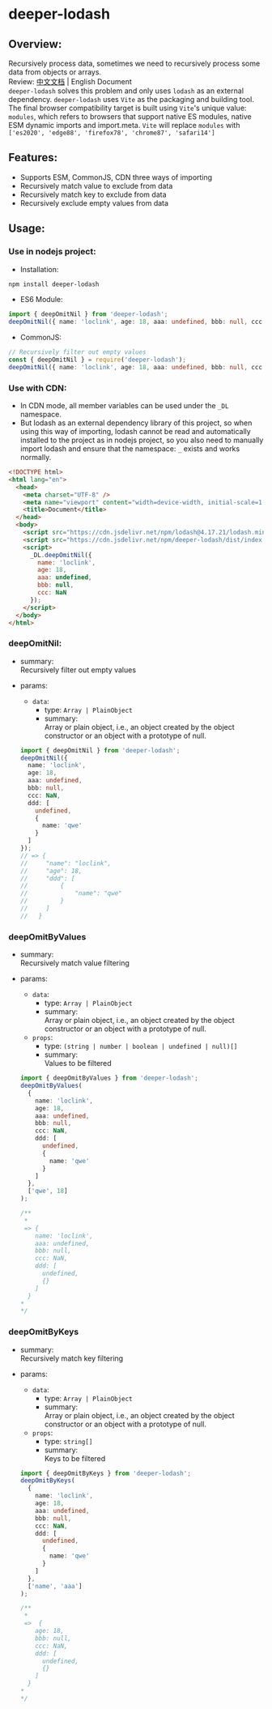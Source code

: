 # deeper-lodash

## Overview:

Recursively process data, sometimes we need to recursively process some data from objects or arrays.  
Review: [中文文档](/readme/README.zh.md) | English Document  
`deeper-lodash` solves this problem and only uses `lodash` as an external dependency.
`deeper-lodash` uses `Vite` as the packaging and building tool. The final browser compatibility target is built using `Vite`'s unique value: `modules`, which refers to browsers that support native ES modules, native ESM dynamic imports and import.meta. `Vite` will replace `modules` with `['es2020', 'edge88', 'firefox78', 'chrome87', 'safari14']`

## Features:

- Supports ESM, CommonJS, CDN three ways of importing
- Recursively match value to exclude from data
- Recursively match key to exclude from data
- Recursively exclude empty values from data

## Usage:

### Use in nodejs project:

- Installation:

```sh
npm install deeper-lodash
```

- ES6 Module:

```ts
import { deepOmitNil } from 'deeper-lodash';
deepOmitNil({ name: 'loclink', age: 18, aaa: undefined, bbb: null, ccc: NaN });
```

- CommonJS:

```ts
// Recursively filter out empty values
const { deepOmitNil } = require('deeper-lodash');
deepOmitNil({ name: 'loclink', age: 18, aaa: undefined, bbb: null, ccc: NaN });
```

### Use with CDN:

- In CDN mode, all member variables can be used under the `_DL` namespace.
- But lodash as an external dependency library of this project, so when using this way of importing, lodash cannot be read and automatically installed to the project as in nodejs project, so you also need to manually import lodash and ensure that the namespace: `_` exists and works normally.

```html
<!DOCTYPE html>
<html lang="en">
  <head>
    <meta charset="UTF-8" />
    <meta name="viewport" content="width=device-width, initial-scale=1.0" />
    <title>Document</title>
  </head>
  <body>
    <script src="https://cdn.jsdelivr.net/npm/lodash@4.17.21/lodash.min.js"></script>
    <script src="https://cdn.jsdelivr.net/npm/deeper-lodash/dist/index.min.js"></script>
    <script>
      _DL.deepOmitNil({
        name: 'loclink',
        age: 18,
        aaa: undefined,
        bbb: null,
        ccc: NaN
      });
    </script>
  </body>
</html>
```

### deepOmitNil:

- summary:  
  Recursively filter out empty values
- params:

  - `data`:
    - type: `Array | PlainObject`
    - summary:  
      Array or plain object, i.e., an object created by the object constructor or an object with a prototype of null.

  ```ts
  import { deepOmitNil } from 'deeper-lodash';
  deepOmitNil({
    name: 'loclink',
    age: 18,
    aaa: undefined,
    bbb: null,
    ccc: NaN,
    ddd: [
      undefined,
      {
        name: 'qwe'
      }
    ]
  });
  // => {
  //     "name": "loclink",
  //     "age": 18,
  //     "ddd": [
  //         {
  //             "name": "qwe"
  //         }
  //     ]
  //   }
  ```

### deepOmitByValues

- summary:  
  Recursively match value filtering
- params:

  - `data`:
    - type: `Array | PlainObject`
    - summary:  
      Array or plain object, i.e., an object created by the object constructor or an object with a prototype of null.
  - `props`:
    - type: `(string | number | boolean | undefined | null)[]`
    - summary:  
      Values to be filtered

  ```ts
  import { deepOmitByValues } from 'deeper-lodash';
  deepOmitByValues(
    {
      name: 'loclink',
      age: 18,
      aaa: undefined,
      bbb: null,
      ccc: NaN,
      ddd: [
        undefined,
        {
          name: 'qwe'
        }
      ]
    },
    ['qwe', 18]
  );

  /**
   *
   => {
      name: 'loclink',
      aaa: undefined,
      bbb: null,
      ccc: NaN,
      ddd: [
        undefined,
        {}
      ]
    }
  *
  */
  ```

### deepOmitByKeys

- summary:  
  Recursively match key filtering
- params:

  - `data`:
    - type: `Array | PlainObject`
    - summary:  
      Array or plain object, i.e., an object created by the object constructor or an object with a prototype of null.
  - `props`:
    - type: `string[]`
    - summary:  
      Keys to be filtered

  ```ts
  import { deepOmitByKeys } from 'deeper-lodash';
  deepOmitByKeys(
    {
      name: 'loclink',
      age: 18,
      aaa: undefined,
      bbb: null,
      ccc: NaN,
      ddd: [
        undefined,
        {
          name: 'qwe'
        }
      ]
    },
    ['name', 'aaa']
  );

  /**
   *
   =>  {
      age: 18,
      bbb: null,
      ccc: NaN,
      ddd: [
        undefined,
        {}
      ]
    }
  *
  */
  ```
